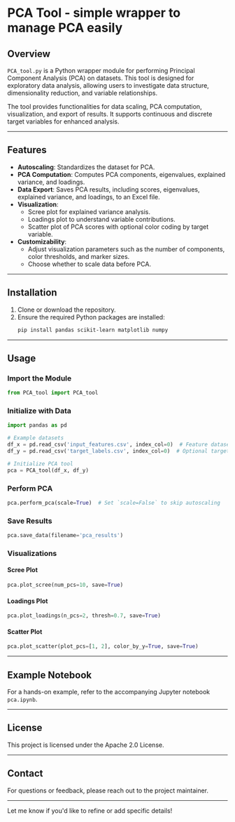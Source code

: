 # PCA Tool - simple wrapper to manage PCA easily

## Overview

`PCA_tool.py` is a Python wrapper module for performing Principal Component Analysis (PCA) on datasets. This tool is designed for exploratory data analysis, allowing users to investigate data structure, dimensionality reduction, and variable relationships.

The tool provides functionalities for data scaling, PCA computation, visualization, and export of results. It supports continuous and discrete target variables for enhanced analysis.

---

## Features

- **Autoscaling**: Standardizes the dataset for PCA.
- **PCA Computation**: Computes PCA components, eigenvalues, explained variance, and loadings.
- **Data Export**: Saves PCA results, including scores, eigenvalues, explained variance, and loadings, to an Excel file.
- **Visualization**:
  - Scree plot for explained variance analysis.
  - Loadings plot to understand variable contributions.
  - Scatter plot of PCA scores with optional color coding by target variable.
- **Customizability**:
  - Adjust visualization parameters such as the number of components, color thresholds, and marker sizes.
  - Choose whether to scale data before PCA.

---

## Installation

1. Clone or download the repository.
2. Ensure the required Python packages are installed:
   ```bash
   pip install pandas scikit-learn matplotlib numpy
   ```

---

## Usage

### Import the Module

```python
from PCA_tool import PCA_tool
```

### Initialize with Data

```python
import pandas as pd

# Example datasets
df_x = pd.read_csv('input_features.csv', index_col=0)  # Feature dataset
df_y = pd.read_csv('target_labels.csv', index_col=0)  # Optional target variable

# Initialize PCA tool
pca = PCA_tool(df_x, df_y)
```

### Perform PCA

```python
pca.perform_pca(scale=True)  # Set `scale=False` to skip autoscaling
```

### Save Results

```python
pca.save_data(filename='pca_results')
```

### Visualizations

#### Scree Plot

```python
pca.plot_scree(num_pcs=10, save=True)
```

#### Loadings Plot

```python
pca.plot_loadings(n_pcs=2, thresh=0.7, save=True)
```

#### Scatter Plot

```python
pca.plot_scatter(plot_pcs=[1, 2], color_by_y=True, save=True)
```

---

## Example Notebook

For a hands-on example, refer to the accompanying Jupyter notebook `pca.ipynb`.

---

## License

This project is licensed under the Apache 2.0 License.

---

## Contact

For questions or feedback, please reach out to the project maintainer.

--- 

Let me know if you'd like to refine or add specific details!